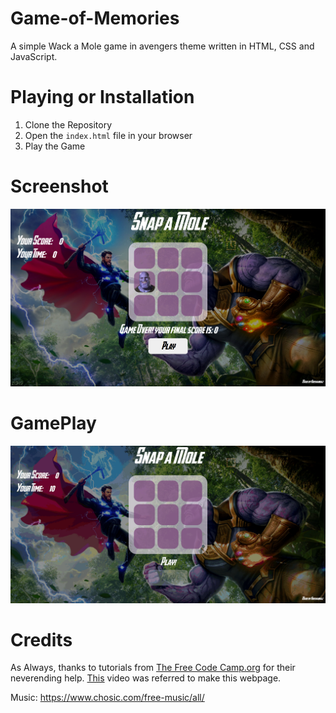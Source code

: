 # Game-of-Memories
A simple Wack a Mole game in avengers theme written in HTML, CSS and JavaScript.

# Playing or Installation
1. Clone the Repository
2. Open the `index.html` file in your browser
3. Play the Game

# Screenshot
![](images/screenshot.png)

# GamePlay
<img src="screenshots.gif" width = "1080">

# Credits
As Always, thanks to tutorials from [The Free Code Camp.org](https://www.youtube.com/@freecodecamp) for their neverending help.
[This](https://www.youtube.com/watch?v=ec8vSKJuZTk&list=PLVzJm6SiAms8ghmF98T7bCiM7oAfA3uTW&index=13&t=5442s) video was referred to make this webpage. 

Music: https://www.chosic.com/free-music/all/

